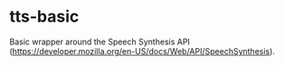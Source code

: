 # tts-basic

Basic wrapper around the Speech Synthesis API (https://developer.mozilla.org/en-US/docs/Web/API/SpeechSynthesis).